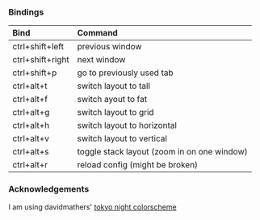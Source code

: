 ### Bindings
| Bind | Command |
| :--- | :------ |
| ctrl+shift+left | previous window |
| ctrl+shift+right | next window |
| ctrl+shift+p | go to previously used tab |
| ctrl+alt+t | switch layout to tall |
| ctrl+alt+f | switch ayout to fat |
| ctrl+alt+g | switch layout to grid |
| ctrl+alt+h | switch layout to horizontal |
| ctrl+alt+v | switch layout to vertical |
| ctrl+alt+s | toggle stack layout (zoom in on one window) |
| ctrl+alt+r | reload config (might be broken) |

### Acknowledgements
I am using davidmathers' [tokyo night colorscheme](https://github.com/davidmathers/tokyo-night-kitty-theme)
